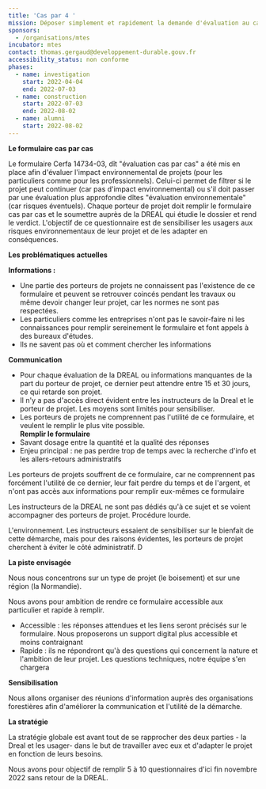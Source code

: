 ```yaml
---
title: 'Cas par 4 '
mission: Déposer simplement et rapidement la demande d'évaluation au cas par cas de votre projet
sponsors:
  - /organisations/mtes
incubator: mtes
contact: thomas.gergaud@developpement-durable.gouv.fr
accessibility_status: non conforme
phases:
  - name: investigation
    start: 2022-04-04
    end: 2022-07-03
  - name: construction
    start: 2022-07-03
    end: 2022-08-02
  - name: alumni
    start: 2022-08-02
---
```

**Le formulaire cas par cas**

Le formulaire Cerfa 14734-03, dît "évaluation cas par cas" a été mis en place afin d'évaluer l'impact environnemental de projets (pour les particuliers comme pour les professionnels). Celui-ci permet de filtrer si le projet peut continuer (car pas d'impact environnemental) ou s'il doit passer par une évaluation plus approfondie dîtes "évaluation environnementale" (car risques éventuels). Chaque porteur de projet doit remplir le formulaire cas par cas et le soumettre auprès de la DREAL qui étudie le dossier et rend le verdict. L'objectif de ce questionnaire est de sensibiliser les usagers aux risques environnementaux de leur projet et de les adapter en conséquences.

**Les problématiques actuelles**

**Informations :**

* Une partie des porteurs de projets ne connaissent pas l'existence de ce formulaire et peuvent se retrouver coincés pendant les travaux ou même devoir changer leur projet, car les normes ne sont pas respectées. 
* Les particuliers comme les entreprises n'ont pas le savoir-faire ni les connaissances pour remplir sereinement le formulaire et font appels à des bureaux d'études. 
* Ils ne savent pas où et comment chercher les informations

**Communication** 

* Pour chaque évaluation de la DREAL ou informations manquantes de la part du porteur de projet, ce dernier peut attendre entre 15 et 30 jours, ce qui retarde son projet.
* Il n'y a pas d'accès direct évident entre les instructeurs de la Dreal et le porteur de projet. Les moyens sont limités pour sensibiliser.
* Les porteurs de projets ne comprennent pas l'utilité de ce formulaire, et veulent le remplir le plus vite possible.\
  **Remplir le formulaire**
* Savant dosage entre la quantité et la qualité des réponses
* Enjeu principal : ne pas perdre trop de temps avec la recherche d'info et les allers-retours administratifs

Les porteurs de projets souffrent de ce formulaire, car ne comprennent pas forcément l'utilité de ce dernier, leur fait perdre du temps et de l'argent, et n'ont pas accès aux informations pour remplir eux-mêmes ce formulaire

Les instructeurs de la DREAL ne sont pas dédiés qu'à ce sujet et se voient accompagner des porteurs de projet. Procédure lourde. 

L'environnement. Les instructeurs essaient de sensibiliser sur le bienfait de cette démarche, mais pour des raisons évidentes, les porteurs de projet cherchent à éviter le côté administratif. D

**La piste envisagée**

Nous nous concentrons sur un type de projet (le boisement) et sur une région (la Normandie). 

Nous avons pour ambition de rendre ce formulaire accessible aux particulier et rapide à remplir. 

* Accessible : les réponses attendues et les liens seront précisés sur le formulaire. Nous proposerons un support digital plus accessible et moins contraignant 
* Rapide : ils ne répondront qu'à des questions qui concernent la nature et l'ambition de leur projet. Les questions techniques, notre équipe s'en chargera 

**Sensibilisation** 

Nous allons organiser des réunions d'information auprès des organisations forestières afin d'améliorer la communication et l'utilité de la démarche. 

**La stratégie**

La stratégie globale est avant tout de se rapprocher des deux parties - la Dreal et les usager- dans le but de travailler avec eux et d'adapter le projet en fonction de leurs besoins. 

Nous avons pour objectif de remplir 5 à 10 questionnaires d'ici fin novembre 2022 sans retour de la DREAL.
